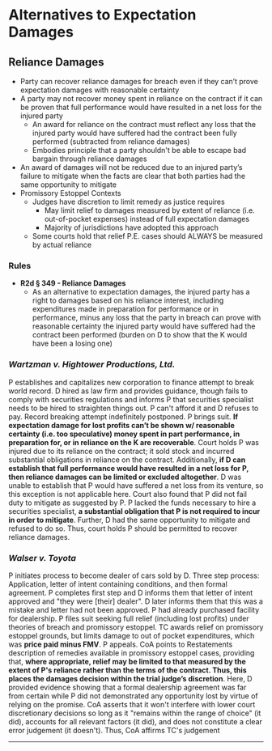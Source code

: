 # Alternatives to Expectation Damages

## Reliance Damages

* Party can recover reliance damages for breach even if they can’t prove expectation damages with reasonable certainty
* A party may not recover money spent in reliance on the contract if it can be proven that full performance would have resulted in a net loss for the injured party
  * An award for reliance on the contract must reflect any loss that the injured party would have suffered had the contract been fully performed (subtracted from reliance damages)
  * Embodies principle that a party shouldn't be able to escape bad bargain through reliance damages
* An award of damages will not be reduced due to an injured party’s failure to mitigate when the facts are clear that both parties had the same opportunity to mitigate
* Promissory Estoppel Contexts
  * Judges have discretion to limit remedy as justice requires
    * May limit relief to damages measured by extent of reliance (i.e. out-of-pocket expenses) instead of full expectation damages
    * Majority of jurisdictions have adopted this approach
  * Some courts hold that relief P.E. cases should ALWAYS be measured by actual reliance

### Rules

* **R2d § 349 - Reliance Damages**
  * As an alternative to expectation damages, the injured party has a right to damages based on his reliance interest, including expenditures made in preparation for performance or in performance, minus any loss that the party in breach can prove with reasonable certainty the injured party would have suffered had the contract been performed (burden on D to show that the K would have been a losing one)

### *Wartzman v. Hightower Productions, Ltd.*

P establishes and capitalizes new corporation to finance attempt to break world record. D hired as law firm and provides guidance, though fails to comply with securities regulations and informs P that securities specialist needs to be hired to straighten things out. P can't afford it and D refuses to pay. Record breaking attempt indefinitely postponed. P brings suit. **If expectation damage for lost profits can’t be shown w/ reasonable certainty (i.e. too speculative) money spent in part performance, in preparation for, or in reliance on the K are recoverable**.  Court holds P was injured due to its reliance on the contract; it sold stock and incurred substantial obligations in reliance on the contract. Additionally, **if D can establish that full performance would have resulted in a net loss for P, then reliance damages can be limited or excluded altogether**. D was unable to establish that P would have suffered a net loss from its venture, so this exception is not applicable here. Court also found that P did not fail duty to mitigate as suggested by P. P lacked the funds necessary to hire a securities specialist, **a substantial obligation that P is not required to incur in order to mitigate**. Further, D had the same opportunity to mitigate and refused to do so. Thus, court holds P should be permitted to recover reliance damages.

### *Walser v. Toyota*

P initiates process to become dealer of cars sold by D. Three step process: Application, letter of intent containing conditions, and then formal agreement. P completes first step and D informs them that letter of intent approved and "they were [their] dealer". D later informs them that this was a mistake and letter had not been approved. P had already purchased facility for dealership. P files suit seeking full relief (including lost profits) under theories of breach and promissory estoppel. TC awards relief on promissory estoppel grounds, but limits damage to out of pocket expenditures, which was **price paid minus FMV**. P appeals. CoA points to Restatements description of remedies available in promissory estoppel cases, providing that, **where appropriate, relief may be limited to that measured by the extent of P's reliance rather than the terms of the contract. Thus, this places the damages decision within the trial judge’s discretion**. Here, D provided evidence showing that a formal dealership agreement was far from certain while P did not demonstrated any opportunity lost by virtue of relying on the promise. CoA asserts that it won't interfere with lower court discretionary decisions so long as it "remains within the range of choice" (it did), accounts for all relevant factors (it did), and does not constitute a clear error judgement (it doesn't). Thus, CoA affirms TC's judgement

---
